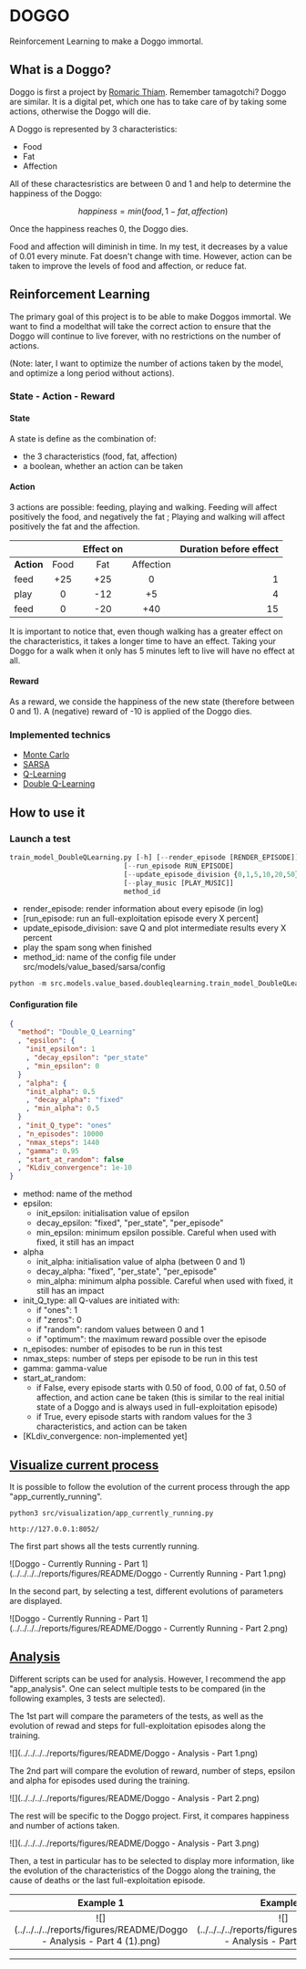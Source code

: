 # DOGGO


Reinforcement Learning to make a Doggo immortal.


## What is a Doggo?

Doggo is first a project by [Romaric Thiam](https://github.com/RTH00). Remember tamagotchi? Doggo are similar. It is a digital pet, which one has to take care of by taking some actions, otherwise the Doggo will die.

A Doggo is represented by 3 characteristics:

* Food
* Fat
* Affection

All of these charactesristics are between 0 and 1 and help to determine the happiness of the Doggo:

$$happiness = min(food, 1-fat, affection)$$

Once the happiness reaches 0, the Doggo dies.

Food and affection will diminish in time. In my test, it decreases by a value of 0.01 every minute. Fat doesn't change with time. However, action can be taken to improve the levels of food and affection, or reduce fat.


## Reinforcement Learning

The primary goal of this project is to be able to make Doggos immortal. We want to find a modelthat will take the correct action to ensure that the Doggo will continue to live forever, with no restrictions on the number of actions.

(Note: later, I want to optimize the number of actions taken by the model, and optimize a long period without actions).

### State - Action - Reward

#### State

A state is define as the combination of:

* the 3 characteristics (food, fat, affection)
* a boolean, whether an action can be taken

#### Action

3 actions are possible: feeding, playing and walking. Feeding will affect positively the food, and negatively the fat ; Playing and walking will affect positively the fat and the affection.

<center>

|            |       | Effect on |           | Duration before effect | 
| :--------- | :---: | :-------: | :-------: | ---------------------: | 
| **Action** | Food  | Fat       | Affection |                        | 
| feed       | +25   | +25       | 0         | 1                      | 
| play       | 0     | -12       | +5        | 4                      | 
| feed       | 0     | -20       | +40       | 15                     | 

</center>

It is important to notice that, even though walking has a greater effect on the characteristics, it takes a longer time to have an effect. Taking your Doggo for a walk when it only has 5 minutes left to live will have no effect at all.

#### Reward

As a reward, we conside the happiness of the new state (therefore between 0 and 1). A (negative) reward of -10 is applied of the Doggo dies.


### Implemented technics

* [Monte Carlo](src/models/value_based/monte_carlo/README.md)
* [SARSA](src/models/value_based/sarsa/README.md)
* [Q-Learning](src/models/value_based/qlearning/README.md)
* [Double Q-Learning](src/models/value_based/doubleqlearning/README.md)


## How to use it

### Launch a test

~~~python
train_model_DoubleQLearning.py [-h] [--render_episode [RENDER_EPISODE]]
                            [--run_episode RUN_EPISODE]
                            [--update_episode_division {0,1,5,10,20,50}]
                            [--play_music [PLAY_MUSIC]]
                            method_id
~~~

* render\_episode: render information about every episode (in log)
* [run\_episode: run an full-exploitation episode every X percent]
* update\_episode\_division: save Q and plot intermediate results every X percent
* play the spam song when finished
* method\_id: name of the config file under src/models/value\_based/sarsa/config

~~~python
python -m src.models.value_based.doubleqlearning.train_model_DoubleQLearning doubleqlearning_test --render_episode --run_episode 10 --update_episode_division 10 --play_music
~~~


#### Configuration file

~~~json
{
  "method": "Double_Q_Learning"
  , "epsilon": {
    "init_epsilon": 1
    , "decay_epsilon": "per_state"
    , "min_epsilon": 0
  }
  , "alpha": {
    "init_alpha": 0.5
    , "decay_alpha": "fixed"
    , "min_alpha": 0.5
  }
  , "init_Q_type": "ones"
  , "n_episodes": 10000
  , "nmax_steps": 1440
  , "gamma": 0.95
  , "start_at_random": false
  , "KLdiv_convergence": 1e-10
}
~~~

* method: name of the method
* epsilon:
	* init\_epsilon: initialisation value of epsilon
	* decay\_epsilon: "fixed", "per\_state", "per\_episode"
	* min\_epsilon: minimum epsilon possible. Careful when used with fixed, it still has an impact
* alpha
	* init\_alpha: initialisation value of alpha (between 0 and 1)
	* decay\_alpha: "fixed", "per\_state", "per\_episode"
	* min\_alpha: minimum alpha possible. Careful when used with fixed, it still has an impact
* init\_Q\_type: all Q-values are initiated with:
	* if "ones": 1
	* if "zeros": 0
	* if "random": random values between 0 and 1
	* if "optimum": the maximum reward possible over the episode
* n\_episodes: number of episodes to be run in this test
* nmax\_steps: number of steps per episode to be run in this test
* gamma: gamma-value
* start\_at\_random: 
	* if False, every episode starts with 0.50 of food, 0.00 of fat, 0.50 of affection, and action cane be taken (this is similar to the real initial state of a Doggo and is always used in full-exploitation episode)
	* if True, every episode starts with random values for the 3 characteristics, and action can be taken 
* [KLdiv\_convergence: non-implemented yet]


## [Visualize current process](../../../../src/visualization/README.md)

It is possible to follow the evolution of the current process through the app "app\_currently\_running".

~~~
python3 src/visualization/app_currently_running.py
~~~
~~~
http://127.0.0.1:8052/
~~~

The first part shows all the tests currently running.

![Doggo - Currently Running - Part 1](../../../../reports/figures/README/Doggo - Currently Running - Part 1.png)

In the second part, by selecting a test, different evolutions of parameters are displayed.

![Doggo - Currently Running - Part 1](../../../../reports/figures/README/Doggo - Currently Running - Part 2.png)


## [Analysis](../../../../src/visualization/README.md)

Different scripts can be used for analysis. However, I recommend the app "app\_analysis".
One can select multiple tests to be compared (in the following examples, 3 tests are selected).

The 1st part will compare the parameters of the tests, as well as the evolution of rewad and steps for full-exploitation episodes along the training.

![](../../../../reports/figures/README/Doggo - Analysis - Part 1.png)

The 2nd part will compare the evolution of reward, number of steps, epsilon and alpha for episodes used during the training.

![](../../../../reports/figures/README/Doggo - Analysis - Part 2.png)

The rest will be specific to the Doggo project. First, it compares happiness and number of actions taken.

![](../../../../reports/figures/README/Doggo - Analysis - Part 3.png)

Then, a test in particular has to be selected to display more information, like the evolution of the characteristics of the Doggo along the training, the cause of deaths or the last full-exploitation episode.

Example 1                  |  Example 2                |  Example 3
:-------------------------:|:-------------------------:|:-------------------------:
![](../../../../reports/figures/README/Doggo - Analysis - Part 4 (1).png)   |  ![](../../../../reports/figures/README/Doggo - Analysis - Part 4 (2).png)|  ![](../../../../reports/figures/README/Doggo - Analysis - Part 4 (3).png)

--------
